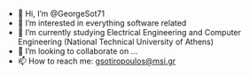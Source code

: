 - 👋 Hi, I’m @GeorgeSot71
- 👀 I’m interested in everything software related
- 🌱 I’m currently studying Electrical Engineering and Computer Engineering (National Technical University of Athens)
- 💞️ I’m looking to collaborate on ...
- 📫 How to reach me: gsotiropoulos@msi.gr
